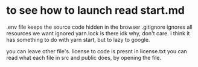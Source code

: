 # to see how to launch read start.md

.env file keeps the source code hidden in the browser
.gitignore ignores all resources we want ignored
yarn.lock is there idk why, don't care. i think it has something to do with yarn start, but to lazy to google.

you can leave other file's. license to code is presnt in license.txt
you can read what each file in src and public does, by opening the file.